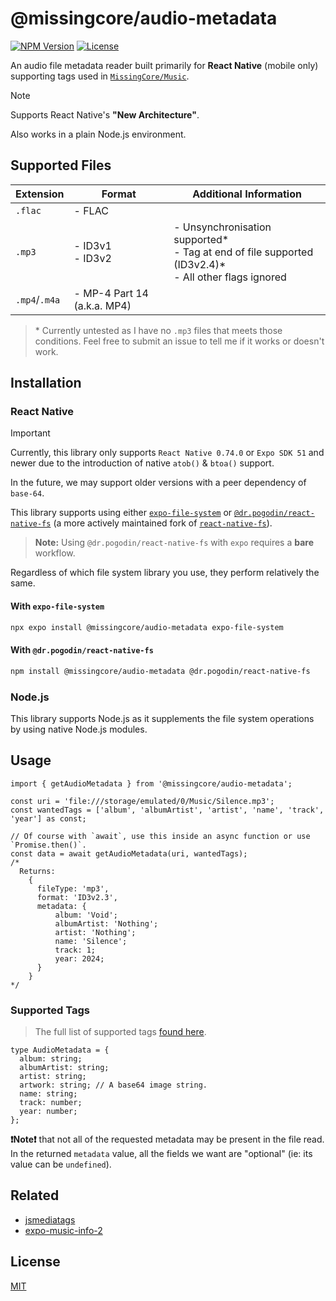 # @missingcore/audio-metadata

[![NPM Version][NPM Version]][NPM Version-url]
[![License][License]][License-url]

An audio file metadata reader built primarily for **React Native** (mobile only) supporting tags used in [`MissingCore/Music`](https://github.com/MissingCore/Music).

> [!NOTE]  
> Supports React Native's **"New Architecture"**.
>
> Also works in a plain Node.js environment.

## Supported Files

| Extension     | Format                      | Additional Information                                                                                     |
| ------------- | --------------------------- | ---------------------------------------------------------------------------------------------------------- |
| `.flac`       | - FLAC                      |                                                                                                            |
| `.mp3`        | - ID3v1<br/>- ID3v2         | - Unsynchronisation supported*<br/>- Tag at end of file supported (ID3v2.4)*<br/>- All other flags ignored |
| `.mp4`/`.m4a` | - MP-4 Part 14 (a.k.a. MP4) |                                                                                                            |

> \* Currently untested as I have no `.mp3` files that meets those conditions. Feel free to submit an issue to tell me if it works or doesn't work.

## Installation

### React Native

> [!IMPORTANT]  
> Currently, this library only supports `React Native 0.74.0` or `Expo SDK 51` and newer due to the introduction of native `atob()` & `btoa()` support.
>
> In the future, we may support older versions with a peer dependency of `base-64`.

This library supports using either [`expo-file-system`](https://docs.expo.dev/versions/latest/sdk/filesystem/) or [`@dr.pogodin/react-native-fs`](https://github.com/birdofpreyru/react-native-fs) (a more actively maintained fork of [`react-native-fs`](https://github.com/itinance/react-native-fs)).

> **Note:** Using `@dr.pogodin/react-native-fs` with `expo` requires a **bare** workflow.

Regardless of which file system library you use, they perform relatively the same.

#### With `expo-file-system`

```sh
npx expo install @missingcore/audio-metadata expo-file-system
```

#### With `@dr.pogodin/react-native-fs`

```sh
npm install @missingcore/audio-metadata @dr.pogodin/react-native-fs
```

### Node.js

This library supports Node.js as it supplements the file system operations by using native Node.js modules.

## Usage

```tsx
import { getAudioMetadata } from '@missingcore/audio-metadata';

const uri = 'file:///storage/emulated/0/Music/Silence.mp3';
const wantedTags = ['album', 'albumArtist', 'artist', 'name', 'track', 'year'] as const;

// Of course with `await`, use this inside an async function or use `Promise.then()`.
const data = await getAudioMetadata(uri, wantedTags);
/*
  Returns:
    {
      fileType: 'mp3',
      format: 'ID3v2.3',
      metadata: {
          album: 'Void';
          albumArtist: 'Nothing';
          artist: 'Nothing';
          name: 'Silence';
          track: 1;
          year: 2024;
      }
    }
*/
```

### Supported Tags

> The full list of supported tags [found here](https://github.com/MissingCore/audio-metadata/blob/main/src/MetadataExtractor.types.ts#L3).

```tsx
type AudioMetadata = {
  album: string;
  albumArtist: string;
  artist: string;
  artwork: string; // A base64 image string.
  name: string;
  track: number;
  year: number;
};
```

**❗Note❗** that not all of the requested metadata may be present in the file read. In the returned `metadata` value, all the fields we want are "optional" (ie: its value can be `undefined`).

## Related

- [jsmediatags](https://github.com/aadsm/jsmediatags)
- [expo-music-info-2](https://github.com/MehrabSp/expo-music-info-2)

## License

[MIT](./LICENSE)

<!-- MARKDOWN LINKS & IMAGES -->
<!-- https://www.markdownguide.org/basic-syntax/#reference-style-links -->

[License]: https://img.shields.io/npm/l/@missingcore/audio-metadata.svg?style=for-the-badge&labelColor=000000
[License-url]: https://github.com/MissingCore/audio-metadata/blob/main/LICENSE
[NPM Version]: https://img.shields.io/npm/v/@missingcore/audio-metadata.svg?style=for-the-badge&labelColor=000000
[NPM Version-url]: https://www.npmjs.com/package/@missingcore/audio-metadata
